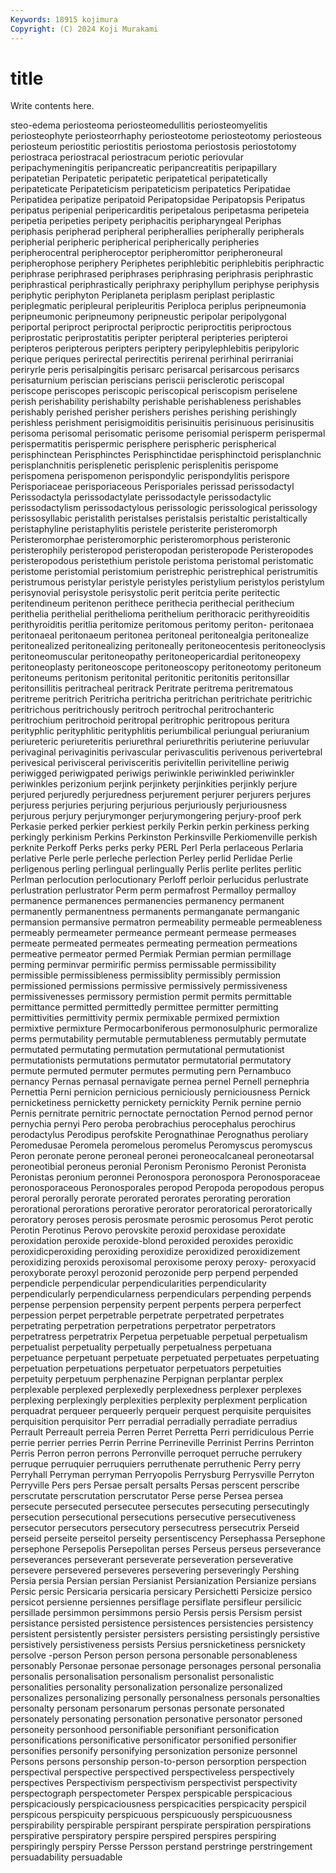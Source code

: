 ```yaml
---
Keywords: 18915 kojimura
Copyright: (C) 2024 Koji Murakami
---
```


# title

Write contents here.



steo-edema periosteoma periosteomedullitis periosteomyelitis periosteophyte periosteorrhaphy periosteotome periosteotomy
periosteous periosteum periostitic periostitis periostoma periostosis periostotomy periostraca periostracal periostracum
periotic periovular peripachymeningitis peripancreatic peripancreatitis peripapillary peripatetian Peripatetic peripatetic peripatetical
peripatetically peripateticate Peripateticism peripateticism peripatetics Peripatidae Peripatidea peripatize peripatoid Peripatopsidae
Peripatopsis Peripatus peripatus peripenial peripericarditis peripetalous peripetasma peripeteia peripetia peripeties
peripety periphacitis peripharyngeal Periphas periphasis peripherad peripheral peripherallies peripherally peripherals
peripherial peripheric peripherical peripherically peripheries peripherocentral peripheroceptor peripheromittor peripheroneural peripherophose
periphery Periphetes periphlebitic periphlebitis periphractic periphrase periphrased periphrases periphrasing periphrasis
periphrastic periphrastical periphrastically periphraxy periphyllum periphyse periphysis periphytic periphyton Periplaneta
periplasm periplast periplastic periplegmatic peripleural peripleuritis Periploca periplus peripneumonia peripneumonic
peripneumony peripneustic peripolar peripolygonal periportal periproct periproctal periproctic periproctitis periproctous
periprostatic periprostatitis peripter peripteral peripteries peripteroi peripteros peripterous peripters periptery
peripylephlebitis peripyloric perique periques perirectal perirectitis perirenal perirhinal perirraniai periryrle
peris perisalpingitis perisarc perisarcal perisarcous perisarcs perisaturnium periscian periscians periscii
perisclerotic periscopal periscope periscopes periscopic periscopical periscopism periselene perish perishability
perishabilty perishable perishableness perishables perishably perished perisher perishers perishes perishing
perishingly perishless perishment perisigmoiditis perisinuitis perisinuous perisinusitis perisoma perisomal perisomatic
perisome perisomial perisperm perispermal perispermatitis perispermic perisphere perispheric perispherical perisphinctean
Perisphinctes Perisphinctidae perisphinctoid perisplanchnic perisplanchnitis perisplenetic perisplenic perisplenitis perispome perispomena
perispomenon perispondylic perispondylitis perispore Perisporiaceae perisporiaceous Perisporiales perissad perissodactyl Perissodactyla
perissodactylate perissodactyle perissodactylic perissodactylism perissodactylous perissologic perissological perissology perissosyllabic peristalith
peristalses peristalsis peristaltic peristaltically peristaphyline peristaphylitis peristele peristerite peristeromorph Peristeromorphae
peristeromorphic peristeromorphous peristeronic peristerophily peristeropod peristeropodan peristeropode Peristeropodes peristeropodous peristethium
peristole peristoma peristomal peristomatic peristome peristomial peristomium peristrephic peristrephical peristrumitis
peristrumous peristylar peristyle peristyles peristylium peristylos peristylum perisynovial perisystole perisystolic
perit peritcia perite peritectic peritendineum peritenon perithece perithecia perithecial perithecium
perithelia perithelial perithelioma perithelium perithoracic perithyreoiditis perithyroiditis peritlia peritomize peritomous
peritomy periton- peritonaea peritonaeal peritonaeum peritonea peritoneal peritonealgia peritonealize peritonealized
peritonealizing peritoneally peritoneocentesis peritoneoclysis peritoneomuscular peritoneopathy peritoneopericardial peritoneopexy peritoneoplasty peritoneoscope
peritoneoscopy peritoneotomy peritoneum peritoneums peritonism peritonital peritonitic peritonitis peritonsillar peritonsillitis
peritracheal peritrack Peritrate peritrema peritrematous peritreme peritrich Peritricha peritricha peritrichan
peritrichate peritrichic peritrichous peritrichously peritroch peritrochal peritrochanteric peritrochium peritrochoid peritropal
peritrophic peritropous peritura perityphlic perityphlitic perityphlitis periumbilical periungual periuranium periureteric
periureteritis periurethral periurethritis periuterine periuvular perivaginal perivaginitis perivascular perivasculitis perivenous
perivertebral perivesical perivisceral perivisceritis perivitellin perivitelline periwig periwigged periwigpated periwigs
periwinkle periwinkled periwinkler periwinkles perizonium perjink perjinkety perjinkities perjinkly perjure
perjured perjuredly perjuredness perjurement perjurer perjurers perjures perjuress perjuries perjuring
perjurious perjuriously perjuriousness perjurous perjury perjurymonger perjurymongering perjury-proof perk Perkasie
perked perkier perkiest perkily Perkin perkin perkiness perking perkingly perkinism
Perkins Perkinston Perkinsville Perkiomenville perkish perknite Perkoff Perks perks perky
PERL Perl Perla perlaceous Perlaria perlative Perle perle perleche perlection
Perley perlid Perlidae Perlie perligenous perling perlingual perlingually Perlis perlite
perlites perlitic Perlman perlocution perlocutionary Perloff perloir perlucidus perlustrate perlustration
perlustrator Perm perm permafrost Permalloy permalloy permanence permanences permanencies permanency
permanent permanently permanentness permanents permanganate permanganic permansion permansive permatron permeability
permeable permeableness permeably permeameter permeance permeant permease permeases permeate permeated
permeates permeating permeation permeations permeative permeator permed Permiak Permian permian
permillage perming perminvar permirific permiss permissable permissibility permissible permissibleness permissiblity
permissibly permission permissioned permissions permissive permissively permissiveness permissivenesses permissory permistion
permit permits permittable permittance permitted permittedly permittee permitter permitting permittivities
permittivity permix permixable permixed permixtion permixtive permixture Permocarboniferous permonosulphuric permoralize
perms permutability permutable permutableness permutably permutate permutated permutating permutation permutational
permutationist permutationists permutations permutator permutatorial permutatory permute permuted permuter permutes
permuting pern Pernambuco pernancy Pernas pernasal pernavigate pernea pernel Pernell
pernephria Pernettia Perni pernicion pernicious perniciously perniciousness Pernick pernicketiness pernicketty
pernickety pernickity Pernik pernine pernio Pernis pernitrate pernitric pernoctate pernoctation
Pernod pernod pernor pernychia pernyi Pero peroba perobrachius perocephalus perochirus
perodactylus Perodipus perofskite Perognathinae Perognathus peroliary Peromedusae Peromela peromelous peromelus
Peromyscus peromyscus Peron peronate perone peroneal peronei peroneocalcaneal peroneotarsal peroneotibial
peroneus peronial Peronism Peronismo Peronist Peronista Peronistas peronium peronnei Peronospora
peronospora Peronosporaceae peronosporaceous Peronosporales peropod Peropoda peropodous peropus peroral perorally
perorate perorated perorates perorating peroration perorational perorations perorative perorator peroratorical
peroratorically peroratory peroses perosis perosmate perosmic perosomus Perot perotic Perotin
Perotinus Perovo perovskite peroxid peroxidase peroxidate peroxidation peroxide peroxide-blond peroxided
peroxides peroxidic peroxidicperoxiding peroxiding peroxidize peroxidized peroxidizement peroxidizing peroxids peroxisomal
peroxisome peroxy peroxy- peroxyacid peroxyborate peroxyl perozonid perozonide perp perpend
perpended perpendicle perpendicular perpendicularities perpendicularity perpendicularly perpendicularness perpendiculars perpending perpends
perpense perpension perpensity perpent perpents perpera perperfect perpession perpet perpetrable
perpetrate perpetrated perpetrates perpetrating perpetration perpetrations perpetrator perpetrators perpetratress perpetratrix
Perpetua perpetuable perpetual perpetualism perpetualist perpetuality perpetually perpetualness perpetuana perpetuance
perpetuant perpetuate perpetuated perpetuates perpetuating perpetuation perpetuations perpetuator perpetuators perpetuities
perpetuity perpetuum perphenazine Perpignan perplantar perplex perplexable perplexed perplexedly perplexedness
perplexer perplexes perplexing perplexingly perplexities perplexity perplexment perplication perquadrat perqueer
perqueerly perqueir perquest perquisite perquisites perquisition perquisitor Perr perradial perradially
perradiate perradius Perrault Perreault perreia Perren Perret Perretta Perri perridiculous
Perrie perrie perrier perries Perrin Perrine Perrineville Perrinist Perrins Perrinton
Perris Perron perron perrons Perronville perroquet perruche perrukery perruque perruquier
perruquiers perruthenate perruthenic Perry perry Perryhall Perryman perryman Perryopolis Perrysburg
Perrysville Perryton Perryville Pers pers Persae persalt persalts Persas perscent
perscribe perscrutate perscrutation perscrutator Perse perse Persea persea persecute persecuted
persecutee persecutes persecuting persecutingly persecution persecutional persecutions persecutive persecutiveness persecutor
persecutors persecutory persecutress persecutrix Perseid perseid perseite perseitol perseity persentiscency
Persephassa Persephone persephone Persepolis Persepolitan perses Perseus perseus perseverance perseverances
perseverant perseverate perseveration perseverative persevere persevered perseveres persevering perseveringly Pershing
Persia persia Persian persian Persianist Persianization Persianize persians Persic persic
Persicaria persicaria persicary Persichetti Persicize persico persicot persienne persiennes persiflage
persiflate persifleur persilicic persillade persimmon persimmons persio Persis persis Persism
persist persistance persisted persistence persistences persistencies persistency persistent persistently persister
persisters persisting persistingly persistive persistively persistiveness persists Persius persnicketiness persnickety
persolve -person Person person persona personable personableness personably Personae personae
personage personages personal personalia personalis personalisation personalism personalist personalistic personalities
personality personalization personalize personalized personalizes personalizing personally personalness personals personalties
personalty personam personarum personas personate personated personately personating personation personative
personator personed personeity personhood personifiable personifiant personification personifications personificative personificator
personified personifier personifies personify personifying personization personize personnel Persons persons
personship person-to-person persorption perspection perspectival perspective perspectived perspectiveless perspectively perspectives
Perspectivism perspectivism perspectivist perspectivity perspectograph perspectometer Perspex perspicable perspicacious perspicaciously
perspicaciousness perspicacities perspicacity perspicil perspicous perspicuity perspicuous perspicuously perspicuousness perspirability
perspirable perspirant perspirate perspiration perspirations perspirative perspiratory perspire perspired perspires
perspiring perspiringly perspiry Persse Persson perstand perstringe perstringement persuadability persuadable
